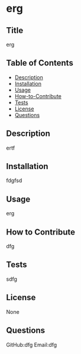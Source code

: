 # erg
  
## Title
erg

## Table of Contents
  * [Description](#Description)
  * [Installation](#Installation)
  * [Usage](#Usage)
  * [How-to-Contribute](#How-to-Contribute)
  * [Tests](#Tests)
  * [License](#License)
  * [Questions](#Questions)

## Description
ertf

## Installation
fdgfsd

## Usage
erg

## How to Contribute
dfg

## Tests
sdfg

## License
None

## Questions
GitHub:dfg
Email:dfg

